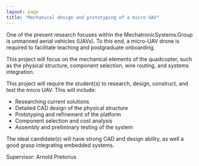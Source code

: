 ```yaml
---
layout: page
title: "Mechanical design and prototyping of a micro UAV"
---
```


One of the present research focuses within the MechatronicSystems.Group is unmanned aerial vehicles (UAVs). To this end, a micro-UAV drone is required to facilitate teaching and postgraduate onboarding.

This project will focus on the mechanical elements of the quadcopter, such as the physical structure, component selection, wire routing, and systems integration.

This project will require the student(s) to research, design, construct, and test the micro UAV. This will include:

<ul>
  <li>Researching current solutions</li>
  <li>Detailed CAD design of the physical structure</li>
  <li>Prototyping and refinement of the platform</li>
  <li>Component selection and cost analysis</li>
  <li>Assembly and preliminary testing of the system</li>
</ul>

The ideal candidate(s) will have strong CAD and design ability, as well a good grasp integrating embedded systems.

Supervisor: Arnold Pretorius
